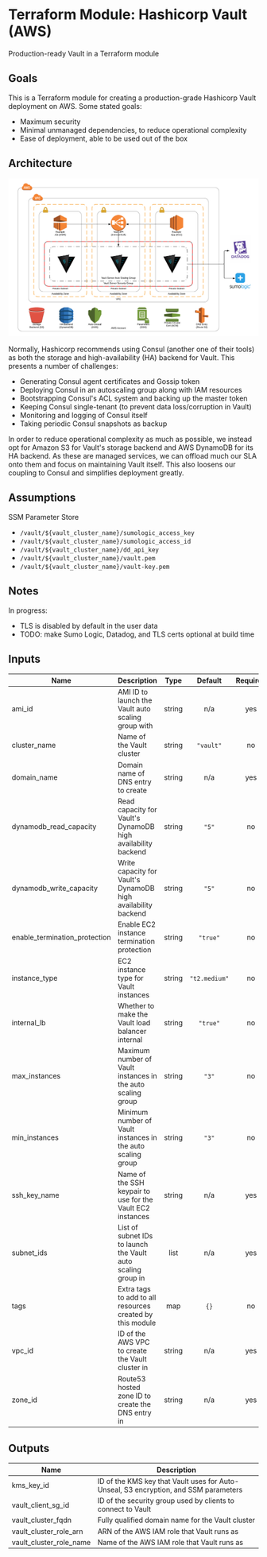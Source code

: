 # Terraform Module: Hashicorp Vault (AWS)

Production-ready Vault in a Terraform module

## Goals

This is a Terraform module for creating a production-grade Hashicorp Vault deployment on AWS. Some stated goals:

- Maximum security
- Minimal unmanaged dependencies, to reduce operational complexity
- Ease of deployment, able to be used out of the box

## Architecture

![Vault Architecture Diagram](/assets/architecture.png?raw=true)

Normally, Hashicorp recommends using Consul (another one of their tools) as both the storage and high-availability (HA) backend for Vault. This presents a number of challenges:

- Generating Consul agent certificates and Gossip token
- Deploying Consul in an autoscaling group along with IAM resources
- Bootstrapping Consul's ACL system and backing up the master token
- Keeping Consul single-tenant (to prevent data loss/corruption in Vault)
- Monitoring and logging of Consul itself
- Taking periodic Consul snapshots as backup

In order to reduce operational complexity as much as possible, we instead opt for Amazon S3 for Vault's storage backend and AWS DynamoDB for its HA backend. As these are managed services, we can offload much our SLA onto them and focus on maintaining Vault itself. This also loosens our coupling to Consul and simplifies deployment greatly.

## Assumptions

SSM Parameter Store

- `/vault/${vault_cluster_name}/sumologic_access_key`
- `/vault/${vault_cluster_name}/sumologic_access_id`
- `/vault/${vault_cluster_name}/dd_api_key`
- `/vault/${vault_cluster_name}/vault.pem`
- `/vault/${vault_cluster_name}/vault-key.pem`

## Notes

In progress:

- TLS is disabled by default in the user data
- TODO: make Sumo Logic, Datadog, and TLS certs optional at build time

<!-- BEGINNING OF PRE-COMMIT-TERRAFORM DOCS HOOK -->
## Inputs

| Name | Description | Type | Default | Required |
|------|-------------|:----:|:-----:|:-----:|
| ami\_id | AMI ID to launch the Vault auto scaling group with | string | n/a | yes |
| cluster\_name | Name of the Vault cluster | string | `"vault"` | no |
| domain\_name | Domain name of DNS entry to create | string | n/a | yes |
| dynamodb\_read\_capacity | Read capacity for Vault's DynamoDB high availability backend | string | `"5"` | no |
| dynamodb\_write\_capacity | Write capacity for Vault's DynamoDB high availability backend | string | `"5"` | no |
| enable\_termination\_protection | Enable EC2 instance termination protection | string | `"true"` | no |
| instance\_type | EC2 instance type for Vault instances | string | `"t2.medium"` | no |
| internal\_lb | Whether to make the Vault load balancer internal | string | `"true"` | no |
| max\_instances | Maximum number of Vault instances in the auto scaling group | string | `"3"` | no |
| min\_instances | Minimum number of Vault instances in the auto scaling group | string | `"3"` | no |
| ssh\_key\_name | Name of the SSH keypair to use for the Vault EC2 instances | string | n/a | yes |
| subnet\_ids | List of subnet IDs to launch the Vault auto scaling group in | list | n/a | yes |
| tags | Extra tags to add to all resources created by this module | map | `{}` | no |
| vpc\_id | ID of the AWS VPC to create the Vault cluster in | string | n/a | yes |
| zone\_id | Route53 hosted zone ID to create the DNS entry in | string | n/a | yes |

## Outputs

| Name | Description |
|------|-------------|
| kms\_key\_id | ID of the KMS key that Vault uses for Auto-Unseal, S3 encryption, and SSM parameters |
| vault\_client\_sg\_id | ID of the security group used by clients to connect to Vault |
| vault\_cluster\_fqdn | Fully qualified domain name for the Vault cluster |
| vault\_cluster\_role\_arn | ARN of the AWS IAM role that Vault runs as |
| vault\_cluster\_role\_name | Name of the AWS IAM role that Vault runs as |

<!-- END OF PRE-COMMIT-TERRAFORM DOCS HOOK -->
